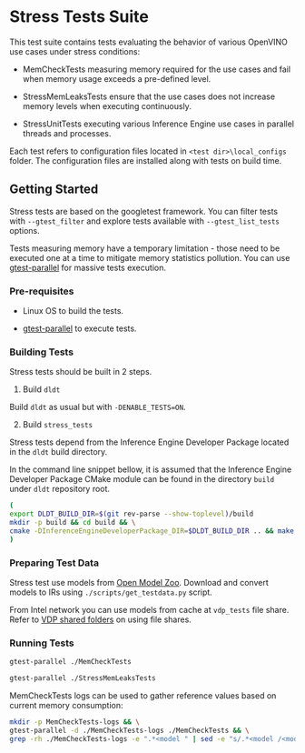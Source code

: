 # Stress Tests Suite

This test suite contains tests evaluating the behavior of various OpenVINO use
cases under stress conditions:

- MemCheckTests measuring memory required for the use cases and fail when memory
usage exceeds a pre-defined level.

- StressMemLeaksTests ensure that the use cases does not increase memory levels
when executing continuously.

- StressUnitTests executing various Inference Engine use cases in parallel
threads and processes.

Each test refers to configuration files located in `<test dir>\local_configs`
folder. The configuration files are installed along with tests on build time.

## Getting Started

Stress tests are based on the googletest framework. You can filter tests with
`--gtest_filter` and explore tests available with `--gtest_list_tests` options.

Tests measuring memory have a temporary limitation - those need to be executed
one at a time to mitigate memory statistics pollution. You can use
[gtest-parallel][gtest-parallel] for massive tests execution.

### Pre-requisites

- Linux OS to build the tests.

- [gtest-parallel][gtest-parallel] to execute tests.

### Building Tests

Stress tests should be built in 2 steps.

1. Build `dldt`

Build `dldt` as usual but with `-DENABLE_TESTS=ON`.

2. Build `stress_tests`

Stress tests depend from the Inference Engine Developer Package located in the
`dldt` build directory.

In the command line snippet bellow, it is assumed that the Inference Engine
Developer Package CMake module can be found in the directory `build` under
`dldt` repository root.

``` bash
(
export DLDT_BUILD_DIR=$(git rev-parse --show-toplevel)/build
mkdir -p build && cd build && \
cmake -DInferenceEngineDeveloperPackage_DIR=$DLDT_BUILD_DIR .. && make -j$(nproc) \
)
```

### Preparing Test Data

Stress test use models from [Open Model Zoo][open_model_zoo]. Download and
convert models to IRs using `./scripts/get_testdata.py` script.

From Intel network you can use models from cache at `vdp_tests` file share.
Refer to [VDP shared folders][VDP-shared-folders] on using file shares.

### Running Tests

``` bash
gtest-parallel ./MemCheckTests
```

``` bash
gtest-parallel ./StressMemLeaksTests
```

MemCheckTests logs can be used to gather reference values based on current
memory consumption:

``` bash
mkdir -p MemCheckTests-logs && \
gtest-parallel -d ./MemCheckTests-logs ./MemCheckTests && \
grep -rh ./MemCheckTests-logs -e ".*<model " | sed -e "s/.*<model /<model /" | sort
```

[VDP-shared-folders]: https://wiki.ith.intel.com/display/DLSDK/VDP+shared+folders
[gtest-parallel]: https://github.com/google/gtest-parallel
[open_model_zoo]: https://github.com/opencv/open_model_zoo